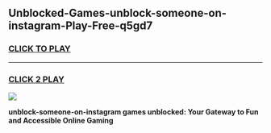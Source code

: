 
## Unblocked-Games-unblock-someone-on-instagram-Play-Free-q5gd7
<h3>
<a href="https://premium76.site?title=unblock-someone-on-instagram&ref=18A1">CLICK TO PLAY</a></h3>
<hr>

<h3>
<a href="https://premium76.site?title=unblock-someone-on-instagram&ref=18A1">CLICK 2 PLAY</a>
  
</h3>

<a href="https://premium76.site?title=unblock-someone-on-instagram&ref=18A1"><img src="https://clearcache.store/games.png"></a>


**unblock-someone-on-instagram games unblocked: Your Gateway to Fun and Accessible Online Gaming**
